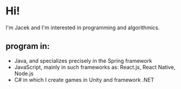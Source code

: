 # Hi!
I'm Jacek and I'm interested in programming and algorithmics.
## program in:
- Java, and specializes precisely in the Spring framework
- JavaScript, mainly in such frameworks as: React.js, React Native, Node.js
- C# in which I create games in Unity and framework .NET
<!---
Jacpio/Jacpio is a ✨ special ✨ repository because its `README.md` (this file) appears on your GitHub profile.
You can click the Preview link to take a look at your changes.
--->
